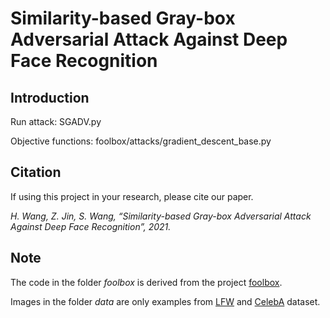 # Similarity-based Gray-box Adversarial Attack Against Deep Face Recognition

## Introduction

Run attack: SGADV.py

Objective functions: foolbox/attacks/gradient_descent_base.py

## Citation
If using this project in your research, please cite our paper.

*H. Wang, Z. Jin, S. Wang, “Similarity-based Gray-box Adversarial Attack Against Deep Face Recognition”, 2021.*

## Note
The code in the folder *foolbox* is derived from the project [foolbox](https://github.com/bethgelab/foolbox).

Images in the folder *data* are only examples from [LFW](http://vis-www.cs.umass.edu/lfw/) and [CelebA](https://mmlab.ie.cuhk.edu.hk/projects/CelebA.html) dataset.
